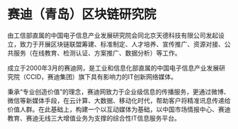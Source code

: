 # 赛迪（青岛）区块链研究院

由工信部直属的中国电子信息产业发展研究院会同北京天德科技有限公司发起设立，致力于开展区块链联盟筹建、标准制定、人才培养、宣传推广、资源对接、公共服务（在线教育、检测认证、方案推广、数据分析）等工作。

成立于2000年3月的赛迪网，是工业和信息化部直属的中国电子信息产业发展研究院（CCID，赛迪集团）旗下具有影响力的IT创新网络媒体。

秉承“专业创造价值”的理念，赛迪网致力于企业级信息的传播服务，更通过微博、微信等新媒体手段，在云计算、大数据、移动化时代，帮助客户将精准讯息传递给价值人群。在此基础上，构建一个以互动媒体为基础，以中国市场情报中心、赛迪教育、赛迪无线三大增值业务为支撑的综合性IT信息服务平台。
